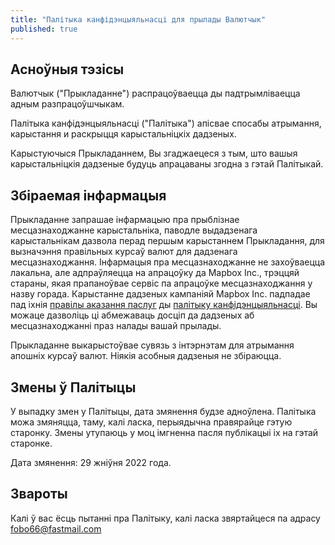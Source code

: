 ```yaml
---
title: "Палітыка канфідэнцыяльнасці для прылады Валютчык"
published: true
---
```


## Асноўныя тэзісы

Валютчык ("Прыкладанне") распрацоўваецца ды падтрымліваецца адным разпрацоўшчыкам.

Палітыка канфідэнцыяльнасці ("Палітыка") апісвае спосабы атрымання, карыстання и раскрыцця карыстальніцкіх дадзеных.

Карыстуючыся Прыкладаннем, Вы згаджаецеся з тым, што вашыя карыстальніцкія дадзеные будуць апрацаваны згодна з гэтай Палітыкай.

## Збіраемая інфармацыя

Прыкладанне запрашае інфармацыю пра прыблізнае месцазнаходжанне карыстальніка, паводле выдадзенага карыстальнікам дазвола перад першым карыстаннем Прыкладання, для вызначэння правільных курсаў валют для дадзенага месцазнаходжання. Інфармацыя пра месцазнаходжанне не захоўваецца лакальна, але адпраўляецца на апрацоўку да Mapbox Inc., трэццяй стараны, якая прапаноўвае сервіс па апрацоўке месцазнаходжання у назву горада. Карыстанне дадзеных кампаніяй Mapbox Inc. падпадае пад іхнія [правілы аказання паслуг](https://www.mapbox.com/legal/tos) ды [палітыку канфідэнцыяльнасці](https://www.mapbox.com/legal/privacy). Вы можаце дазволіць ці абмежаваць досціп да дадзеных аб месцазнаходжанні праз налады вашай прылады.

Прыкладанне выкарыстоўвае сувязь з інтэрнэтам для атрымання апошніх курсаў валют. Ніякія асобныя дадзеныя не збіраюцца.

## Змены ў Палітыцы

У выпадку змен у Палітыцы, дата змянення будзе адноўлена. Палітыка можа змяняцца, таму, калі ласка, перыядычна правярайце гэтую старонку. Змены утупаюць у моц імгненна пасля публікацыі іх на гэтай старонке.

Дата змянення: 29 жніўня 2022 года.

## Звароты

Калі ў вас ёсць пытанні пра Палітыку, калі ласка звяртайцеся па адрасу fobo66@fastmail.com
